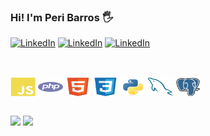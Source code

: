 ### Hi! I'm Peri Barros 🖐️

[![LinkedIn](https://img.shields.io/badge/LinkedIn-0077B5?style=for-the-badge&logo=linkedin&logoColor=white)](https://www.linkedin.com/in/peri-barros/)
[![LinkedIn](https://img.shields.io/badge/Amazon_AWS-FF9900?style=for-the-badge&logo=amazonaws&logoColor=white)]()
[![LinkedIn](https://img.shields.io/badge/Terraform-7B42BC?style=for-the-badge&logo=terraform&logoColor=white)]()



 ##
 
<div style="display: inline_block"><br>
  <img align="center" alt="Js" height="30" width="40" src="https://raw.githubusercontent.com/devicons/devicon/master/icons/javascript/javascript-plain.svg">
  <img align="center" alt="PHP" height="30" width="40" src="https://raw.githubusercontent.com/devicons/devicon/master/icons/php/php-plain.svg">
  <img align="center" alt="HTML" height="30" width="40" src="https://raw.githubusercontent.com/devicons/devicon/master/icons/html5/html5-original.svg">
  <img align="center" alt="CSS" height="30" width="40" src="https://raw.githubusercontent.com/devicons/devicon/master/icons/css3/css3-original.svg">
  <img align="center" alt="Python" height="30" width="40" src="https://raw.githubusercontent.com/devicons/devicon/master/icons/python/python-original.svg">
  <img align="center" alt="MySQL" height="30" width="40" src="https://raw.githubusercontent.com/devicons/devicon/master/icons/mysql/mysql-original.svg">
  <img align="center" alt="PostgreSQL" height="30" width="40" src="https://raw.githubusercontent.com/devicons/devicon/master/icons/postgresql/postgresql-original.svg">
</div>

  ##
  
<div>
  <img height=150 align="center" src="https://github-readme-stats.vercel.app/api?username=peribarros&show_icons=true&theme=blue_navy&locale=pt-br" />
</a>
  <img height=150 align="center" src="https://github-readme-stats.vercel.app/api/top-langs?username=peribarros&layout=compact&langs_count=8&card_width=320&locale=pt-br&theme=blue_navy" />
</a>
</div>


